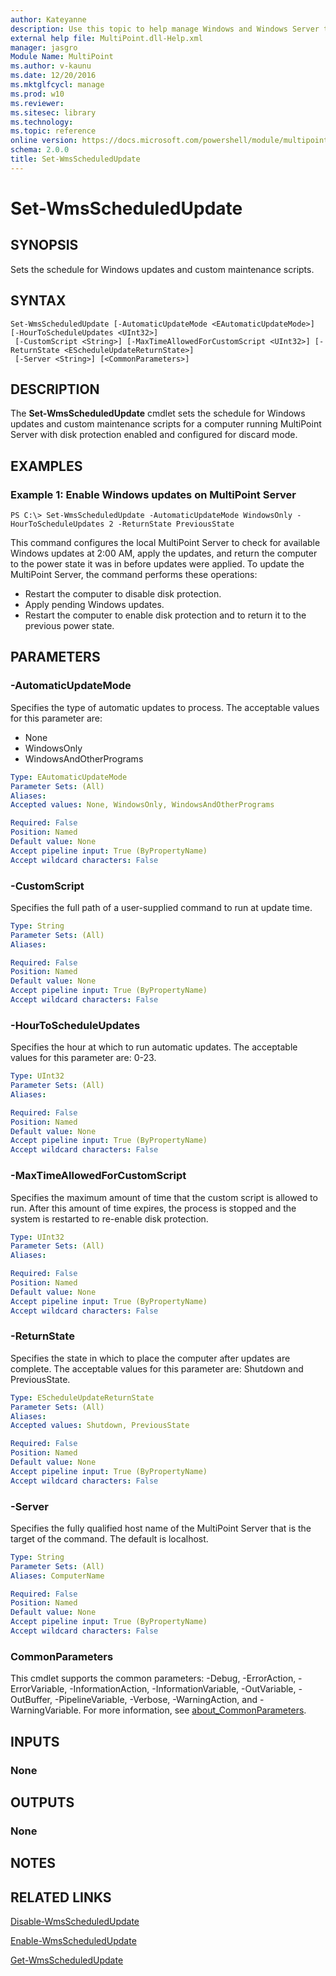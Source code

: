 ```yaml
---
author: Kateyanne
description: Use this topic to help manage Windows and Windows Server technologies with Windows PowerShell.
external help file: MultiPoint.dll-Help.xml
manager: jasgro
Module Name: MultiPoint
ms.author: v-kaunu
ms.date: 12/20/2016
ms.mktglfcycl: manage
ms.prod: w10
ms.reviewer: 
ms.sitesec: library
ms.technology: 
ms.topic: reference
online version: https://docs.microsoft.com/powershell/module/multipoint/set-wmsscheduledupdate?view=windowsserver2016-ps&wt.mc_id=ps-gethelp
schema: 2.0.0
title: Set-WmsScheduledUpdate
---
```


# Set-WmsScheduledUpdate

## SYNOPSIS
Sets the schedule for Windows updates and custom maintenance scripts.

## SYNTAX

```
Set-WmsScheduledUpdate [-AutomaticUpdateMode <EAutomaticUpdateMode>] [-HourToScheduleUpdates <UInt32>]
 [-CustomScript <String>] [-MaxTimeAllowedForCustomScript <UInt32>] [-ReturnState <EScheduleUpdateReturnState>]
 [-Server <String>] [<CommonParameters>]
```

## DESCRIPTION
The **Set-WmsScheduledUpdate** cmdlet sets the schedule for Windows updates and custom maintenance scripts for a computer running MultiPoint Server with disk protection enabled and configured for discard mode.

## EXAMPLES

### Example 1: Enable Windows updates on MultiPoint Server
```
PS C:\> Set-WmsScheduledUpdate -AutomaticUpdateMode WindowsOnly -HourToScheduleUpdates 2 -ReturnState PreviousState
```

This command configures the local MultiPoint Server to check for available Windows updates at 2:00 AM, apply the updates, and return the computer to the power state it was in before updates were applied.
To update the MultiPoint Server, the command performs these operations: 

- Restart the computer to disable disk protection.
- Apply pending Windows updates.
- Restart the computer to enable disk protection and to return it to the previous power state.

## PARAMETERS

### -AutomaticUpdateMode
Specifies the type of automatic updates to process.
The acceptable values for this parameter are:

- None
- WindowsOnly
- WindowsAndOtherPrograms

```yaml
Type: EAutomaticUpdateMode
Parameter Sets: (All)
Aliases: 
Accepted values: None, WindowsOnly, WindowsAndOtherPrograms

Required: False
Position: Named
Default value: None
Accept pipeline input: True (ByPropertyName)
Accept wildcard characters: False
```

### -CustomScript
Specifies the full path of a user-supplied command to run at update time.

```yaml
Type: String
Parameter Sets: (All)
Aliases: 

Required: False
Position: Named
Default value: None
Accept pipeline input: True (ByPropertyName)
Accept wildcard characters: False
```

### -HourToScheduleUpdates
Specifies the hour at which to run automatic updates.
The acceptable values for this parameter are: 0-23.

```yaml
Type: UInt32
Parameter Sets: (All)
Aliases: 

Required: False
Position: Named
Default value: None
Accept pipeline input: True (ByPropertyName)
Accept wildcard characters: False
```

### -MaxTimeAllowedForCustomScript
Specifies the maximum amount of time that the custom script is allowed to run.
After this amount of time expires, the process is stopped and the system is restarted to re-enable disk protection.

```yaml
Type: UInt32
Parameter Sets: (All)
Aliases: 

Required: False
Position: Named
Default value: None
Accept pipeline input: True (ByPropertyName)
Accept wildcard characters: False
```

### -ReturnState
Specifies the state in which to place the computer after updates are complete.
The acceptable values for this parameter are: Shutdown and PreviousState.

```yaml
Type: EScheduleUpdateReturnState
Parameter Sets: (All)
Aliases: 
Accepted values: Shutdown, PreviousState

Required: False
Position: Named
Default value: None
Accept pipeline input: True (ByPropertyName)
Accept wildcard characters: False
```

### -Server
Specifies the fully qualified host name of the MultiPoint Server that is the target of the command.
The default is localhost.

```yaml
Type: String
Parameter Sets: (All)
Aliases: ComputerName

Required: False
Position: Named
Default value: None
Accept pipeline input: True (ByPropertyName)
Accept wildcard characters: False
```

### CommonParameters
This cmdlet supports the common parameters: -Debug, -ErrorAction, -ErrorVariable, -InformationAction, -InformationVariable, -OutVariable, -OutBuffer, -PipelineVariable, -Verbose, -WarningAction, and -WarningVariable. For more information, see [about_CommonParameters](https://go.microsoft.com/fwlink/?LinkID=113216).

## INPUTS

### None

## OUTPUTS

### None

## NOTES

## RELATED LINKS

[Disable-WmsScheduledUpdate](./Disable-WmsScheduledUpdate.md)

[Enable-WmsScheduledUpdate](./Enable-WmsScheduledUpdate.md)

[Get-WmsScheduledUpdate](./Get-WmsScheduledUpdate.md)

